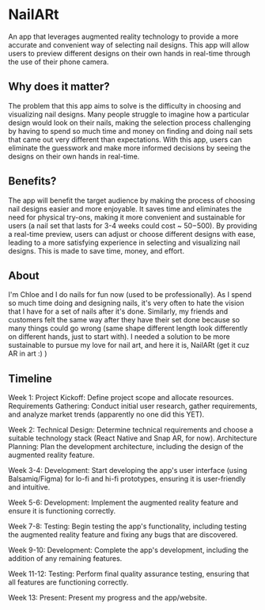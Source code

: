 NailARt
====================

An app that leverages augmented reality technology to provide a more accurate and convenient way of selecting nail designs.
This app will allow users to preview different designs on their own hands in real-time through the use of their phone camera.

## Why does it matter?

The problem that this app aims to solve is the difficulty in choosing and visualizing nail designs. Many people struggle to imagine how a particular design would look on their nails, making the selection process challenging by having to spend so much time and money on finding and doing nail sets that came out very different than expectations. With this app, users can eliminate the guesswork and make more informed decisions by seeing the designs on their own hands in real-time.

## Benefits?

The app will benefit the target audience by making the process of choosing nail designs easier and more enjoyable. It saves time and eliminates the need for physical try-ons, making it more convenient and sustainable for users (a nail set that lasts for 3-4 weeks could cost ~ $50-$500). By providing a real-time preview, users can adjust or choose different designs with ease, leading to a more satisfying experience in selecting and visualizing nail designs. This is made to save time, money, and effort.

## About

I'm Chloe and I do nails for fun now (used to be professionally). As I spend so much time doing and designing nails, it's very often to hate the vision that I have for a set of nails after it's done. Similarly, my friends and customers felt the same way after they have their set done because so many things could go wrong (same shape different length look differently on different hands, just to start with). I needed a solution to be more sustainable to pursue  my love for nail art, and here it is, NailARt (get it cuz AR in art :) )

## Timeline

Week 1:
Project Kickoff: Define project scope and allocate resources.
Requirements Gathering: Conduct initial user research, gather requirements, and analyze market trends (apparently no one did this YET).

Week 2:
Technical Design: Determine technical requirements and choose a suitable technology stack (React Native and Snap AR, for now).
Architecture Planning: Plan the development architecture, including the design of the augmented reality feature.

Week 3-4:
Development: Start developing the app's user interface (using Balsamiq/Figma) for lo-fi and hi-fi prototypes, ensuring it is user-friendly and intuitive.

Week 5-6:
Development: Implement the augmented reality feature and ensure it is functioning correctly.

Week 7-8:
Testing: Begin testing the app's functionality, including testing the augmented reality feature and fixing any bugs that are discovered.

Week 9-10:
Development: Complete the app's development, including the addition of any remaining features.

Week 11-12:
Testing: Perform final quality assurance testing, ensuring that all features are functioning correctly.

Week 13:
Present: Present my progress and the app/website.

